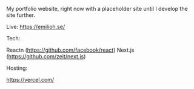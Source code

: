My portfolio website, right now with a placeholder site until I develop the site further.

Live:
https://emilioh.se/

Tech:

Reactn (https://github.com/facebook/react)
Next.js (https://github.com/zeit/next.js)

Hosting:

https://vercel.com/
